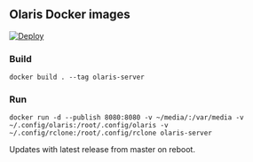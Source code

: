 ## Olaris Docker images

[![Deploy](https://www.herokucdn.com/deploy/button.svg)](https://heroku.com/deploy)

### Build

`docker build . --tag olaris-server`

### Run

`docker run -d --publish 8080:8080 -v ~/media/:/var/media -v ~/.config/olaris:/root/.config/olaris -v ~/.config/rclone:/root/.config/rclone olaris-server`

Updates with latest release from master on reboot.
